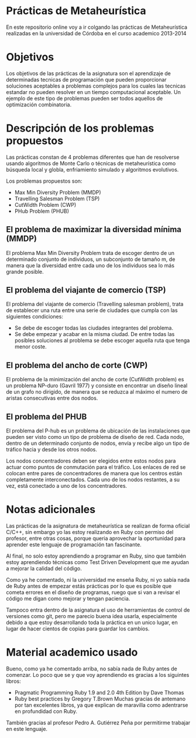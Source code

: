 # Prácticas de Metaheurística
En este repositorio online voy a ir colgando las prácticas de Metaheurística realizadas en
la universidad de Córdoba en el curso academico 2013-2014

# Objetivos
Los objetivos de las prácticas de la asignatura son el aprendizaje de determinadas tecnicas
de programación que pueden proporcionar soluciones aceptables a problemas complejos para los
cuales las tecnicas estandar no pueden resolver en un tiempo computacional aceptable. Un
ejemplo de este tipo de problemas pueden ser todos aquellos de optimización combinatoria.

# Descripción de los problemas propuestos
Las prácticas constan de 4 problemas diferentes que han de resolverse usando algoritmos de
Monte Carlo o técnicas de metaheurística como búsqueda local y globla, enfriamiento simulado
y algoritmos evolutivos.

Los problemas propuestos son:
* Max Min Diversity Problem (MMDP)
* Travelling Salesman Problem (TSP)
* CutWidth Problem (CWP)
* PHub Problem (PHUB)

## El problema de maximizar la diversidad mínima (MMDP)
El problema Max Min Diversity Problem trata de escoger dentro de un determinado conjunto de individuos, un subconjunto de tamaño m, de manera que la diversidad entre cada uno de los individuos sea lo más grande
posible.

## El problema del viajante de comercio (TSP)
El problema del viajante de comercio (Travelling salesman problem), trata de establecer una ruta entre una serie de ciudades que cumpla con las siguientes condiciones:
* Se debe de escoger todas las ciudades integrantes del problema.
* Se debe empezar y acabar en la misma ciudad.
De entre todas las posibles soluciones al problema se debe escoger aquella ruta que tenga menor coste.

## El problema del ancho de corte (CWP)
El problema de la minimización del ancho de corte (CutWidth problem) es un problema NP-duro (Gavril 1977) y consiste en encontrar un diseño lineal de un grafo no dirigido, de manera que se reduzca al máximo el numero de
aristas consecutivas entre dos nodos.

## El problema del PHUB
El problema del P-hub es un problema de ubicación de las instalaciones que pueden ser visto como un tipo de problema de diseño de red. Cada nodo, dentro de un determinado conjunto de nodos, envía y recibe algo un tipo de tráfico hacia y desde los otros nodos. 

Los nodos concentradores deben ser elegidos entre estos nodos para actuar como puntos de conmutación para
el tráfico. Los enlaces de red se colocan entre pares de concentradores de manera que los centros están completamente interconectados. Cada uno de los nodos restantes, a su vez, está conectado a uno de los concentradores.

# Notas adicionales
Las prácticas de la asignatura de metaheurística se realizan de forma oficial C/C++, sin embargo yo las estoy
realizando en Ruby con permiso del profesor, entre otras cosas, porque queria aprovechar la oportunidad para
aprender este lenguaje de programación tan fascinante.

Al final, no solo estoy aprendiendo a programar en Ruby, sino que también estoy aprendiendo técnicas como
Test Driven Development que me ayudan a mejorar la calidad del código. 

Como ya he comentado, ni la universidad me enseña Ruby, ni yo sabía nada de Ruby antes de empezar estás
prácticas por lo que es posible que cometa errores en el diseño de programas, ruego que si van a revisar
el código me digan como mejorar y tengan paciencia.

Tampoco entra dentro de la asignatura el uso de herramientas de control de versiones como git, pero me
parecio buena idea usarla, especialmente debido a que estoy desarrollando toda la práctica en un unico lugar,
en lugar de hacer cientos de copias para guardar los cambios.

# Material academico usado
Bueno, como ya he comentado arriba, no sabía nada de Ruby antes de comenzar. Lo poco que se y que voy aprendiendo
es gracias a los siguintes libros:
* Pragmatic Programming Ruby 1.9 and 2.0 4th Edition by Dave Thomas
* Ruby best practices by Gregory T.Brown
Muchas gracias de antemano por tan excelentes libros, ya que explican de maravilla como adentrarse en profundidad
con Ruby.

También gracias al profesor Pedro A. Gutiérrez Peña por permitirme trabajar en este lenguaje.
